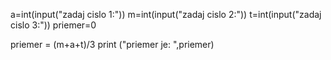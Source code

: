 a=int(input("zadaj cislo 1:"))
m=int(input("zadaj cislo 2:"))
t=int(input("zadaj cislo 3:"))
priemer=0

priemer = (m+a+t)/3
print ("priemer je: ",priemer)
